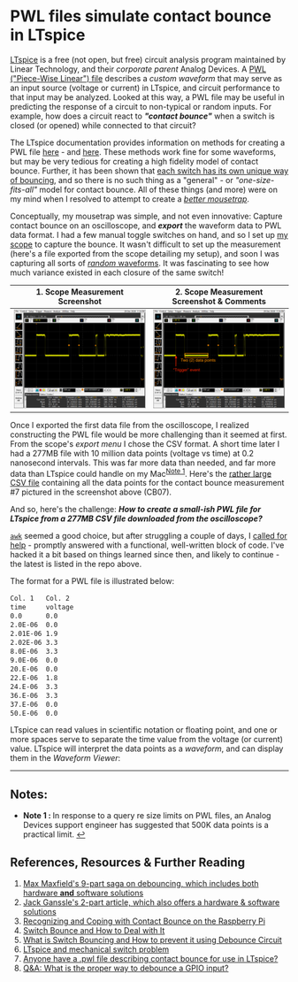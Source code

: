 # PWL files simulate contact bounce in LTspice

[LTspice](https://www.analog.com/en/design-center/design-tools-and-calculators/ltspice-simulator.html) is a free (not open, but free) circuit analysis program maintained by Linear Technology, and their *corporate parent* Analog Devices. A [PWL ("Piece-Wise Linear") file](https://www.analog.com/en/technical-articles/ltspice-piecewise-linear-functions-for-voltage-current-sources.html) describes a *custom waveform* that may serve as an input source (voltage or current) in LTspice, and circuit performance to that input may be analyzed. Looked at this way, a PWL file may be useful in predicting the response of a circuit to non-typical or random inputs. For example, how does a circuit react to ***"contact bounce"*** when a switch is closed (or opened) while connected to that circuit?    

The LTspice documentation provides information on methods for creating a PWL file [here](https://www.analog.com/en/technical-articles/ltspice-importing-exporting-pwl-data.html) - and [here](https://www.analog.com/en/technical-articles/ltspice-piecewise-linear-functions-for-voltage-current-sources.html). These methods work fine for some waveforms, but may be very tedious for creating a high fidelity model of contact bounce. Further, it has been shown that [each switch has its own unique way of bouncing](https://www.eejournal.com/article/ultimate-guide-to-switch-debounce-part-1/), and so there is no such thing as a "general" - or *"one-size-fits-all"* model for contact bounce. All of these things (and more) were on my mind when I resolved to attempt to create a [*better mousetrap*](https://idioms.thefreedictionary.com/build+a+better+mousetrap). 

Conceptually, my mousetrap was simple, and not even innovative: Capture contact bounce on an oscilloscope, and ***export*** the waveform data to PWL data format. I had a few manual toggle switches on hand, and so I set up [my scope](https://www.keysight.com/en/pdx-x201760-pn-MSO9104A/mixed-signal-oscilloscope-1-ghz-4-analog-plus-16-digital-channels?nid=-32534.1150138&cc=US&lc=eng&pm=ov) to capture the bounce. It wasn't difficult to set up the measurement (here's a file exported from the scope detailing my setup), and soon I was capturing all sorts of [*random* waveforms](https://imgur.com/a/JcRDZ7k). It was fascinating to see how much variance existed in each closure of the same switch! 

| 1. Scope Measurement Screenshot | 2. Scope Measurement Screenshot & Comments |
| -------------------------- | -------------------------- |
<img src="pix/ContactBounce07.png" alt="Scope Measurement Screenshot, Contact Bounce Measurement 7" width="480">|<img src="pix/ContactBounce07-Comments.png" alt="Scope Measurement Screenshot w/Cmts, CB07" width="480">

Once I exported the first data file from the oscilloscope, I realized constructing the PWL file would be more challenging than it seemed at first. From the scope's *export menu* I chose the CSV format. A short time later I had a 277MB file with 10 million data points (voltage vs time) at 0.2 nanosecond intervals. This was far more data than needed, and far more data than LTspice could handle on my Mac<sup id="a1">[Note 1](#f1)</sup>. Here's the [rather large CSV file](https://drive.google.com/file/d/14TgyNHGOWcfiwsI2c3uICQXNFt6SBPWj/view?usp=sharing) containing all the data points for the contact bounce measurement #7 pictured in the screenshot above (CB07).  

And so, here's the challenge: ***How to create a small-ish PWL file for LTspice from a 277MB CSV file downloaded from the oscilloscope?*** 

 [`awk`](https://en.wikipedia.org/wiki/AWK) seemed a good choice, but after struggling a couple of days, I [called for help](https://unix.stackexchange.com/questions/627800/can-awk-sum-a-column-over-a-specified-number-of-lines) - promptly answered with a  functional, well-written block of code. I've hacked it a bit based on things learned since then, and likely to continue - the latest is listed in the repo above. 

The format for a PWL file is illustrated below:

```
Col. 1   Col. 2
time     voltage 
0.0      0.0
2.0E-06  0.0
2.01E-06 1.9
2.02E-06 3.3
8.0E-06  3.3
9.0E-06  0.0
20.E-06  0.0
22.E-06  1.8
24.E-06  3.3
36.E-06  3.3
37.E-06  0.0
50.E-06  0.0
```

LTspice can read values in scientific notation or floating point, and one or more spaces serve to separate the time value from the voltage (or current) value. LTspice will interpret the data points as a *waveform*, and can display them in the *Waveform Viewer*: 







---

## Notes: 

   * <b id="f1">Note 1 : </b>In response to a query re size limits on PWL files, an Analog Devices support engineer has suggested that 500K data points is a practical limit. [↩](#a1) 


## References, Resources & Further Reading

1. [Max Maxfield's 9-part saga on debouncing, which includes both hardware **and** software solutions](https://www.eejournal.com/article/ultimate-guide-to-switch-debounce-part-5/) 
2. [Jack Ganssle's 2-part article, which also offers a hardware & software solutions](http://www.ganssle.com/debouncing-pt2.htm)  
3. [Recognizing and Coping with Contact Bounce on the Raspberry Pi](https://www.dummies.com/computers/raspberry-pi/recognizing-and-coping-with-contact-bounce-on-the-raspberry-pi/) 
4. [Switch Bounce and How to Deal with It](https://www.allaboutcircuits.com/technical-articles/switch-bounce-how-to-deal-with-it/) 
5. [What is Switch Bouncing and How to prevent it using Debounce Circuit](https://circuitdigest.com/electronic-circuits/what-is-switch-bouncing-and-how-to-prevent-it-using-debounce-circuit) 
6. [LTspice and mechanical switch problem](https://www.eevblog.com/forum/beginners/ltspice-and-mechanical-switch-problem/msg3162872/#msg3162872) 
7. [Anyone have a .pwl file describing contact bounce for use in LTspice?](https://www.eevblog.com/forum/projects/anyone-have-a-pwl-file-describing-contact-bounce-for-use-in-ltspice/msg3370850/#msg3370850) 
8. [Q&A: What is the proper way to debounce a GPIO input?](https://raspberrypi.stackexchange.com/questions/118349/what-is-the-proper-way-to-debounce-a-gpio-input) 